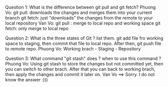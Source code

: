 Question 1: What is the difference between git pull and git fetch?
Phuong Vo:
			git pull: downloads the changes and merges them into your current branch
			git fetch: just "downloads" the changes from the remote to your local repository
Van Vo:
git pull : merge to local repo and working space
git fetch: only merge to local repo

Question 2: What is the three states of Git ? list them.
git add file fro working space to staging, then commit that file to local repo. After then, git push file to remote repo.
Phuong Vo: Working brach - Staging - Repository

Question 3: What command "git stash" does ? when to use this command ?
Phuong Vo: 	Using git stash to store the changes but not committed yet, then you can switch to other brach.
			After that you can back to working brach, then apply the changes and commit it later on.
Van Vo
==> Sorry. I do not know the answer :)))


